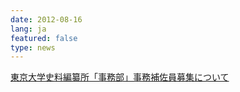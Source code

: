 ```yaml
---
date: 2012-08-16
lang: ja
featured: false
type: news
---
```

<a href="/news/2012/koubo20120816.pdf" target="_blank">東京大学史料編纂所「事務部」事務補佐員募集について</a><br/>
